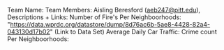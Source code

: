 Team Name: 
Team Members: Aisling Beresford (aeb247@pitt.edu),
Descriptions + Links: 
  Number of Fire's Per Neighboorhoods: "https://data.wprdc.org/datastore/dump/8d76ac6b-5ae8-4428-82a4-043130d17b02" (Link to Data Set) 
  Average Daily Car Traffic: 
  Crime count Per Neighboorhoods: 
  
    
  
